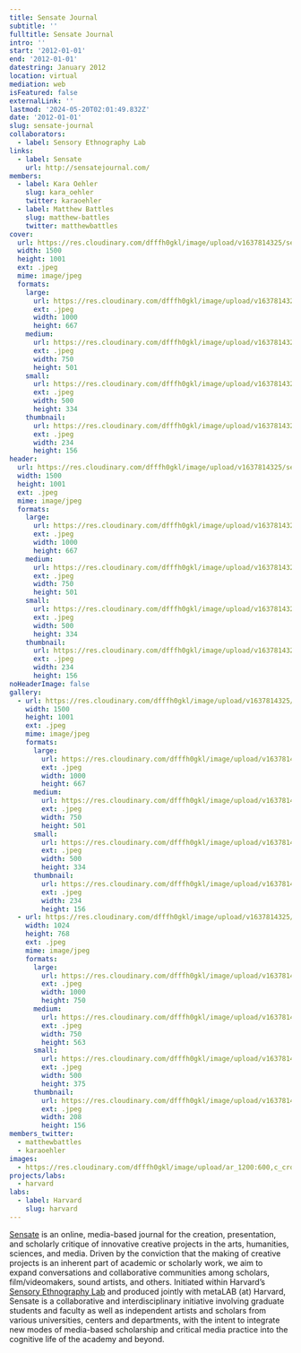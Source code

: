 ```yaml
---
title: Sensate Journal
subtitle: ''
fulltitle: Sensate Journal
intro: ''
start: '2012-01-01'
end: '2012-01-01'
datestring: January 2012
location: virtual
mediation: web
isFeatured: false
externalLink: ''
lastmod: '2024-05-20T02:01:49.832Z'
date: '2012-01-01'
slug: sensate-journal
collaborators:
  - label: Sensory Ethnography Lab
links:
  - label: Sensate
    url: http://sensatejournal.com/
members:
  - label: Kara Oehler
    slug: kara_oehler
    twitter: karaoehler
  - label: Matthew Battles
    slug: matthew-battles
    twitter: matthewbattles
cover:
  url: https://res.cloudinary.com/dfffh0gkl/image/upload/v1637814325/sensatejournal_751ecee256.jpg
  width: 1500
  height: 1001
  ext: .jpeg
  mime: image/jpeg
  formats:
    large:
      url: https://res.cloudinary.com/dfffh0gkl/image/upload/v1637814325/large_sensatejournal_751ecee256.jpg
      ext: .jpeg
      width: 1000
      height: 667
    medium:
      url: https://res.cloudinary.com/dfffh0gkl/image/upload/v1637814326/medium_sensatejournal_751ecee256.jpg
      ext: .jpeg
      width: 750
      height: 501
    small:
      url: https://res.cloudinary.com/dfffh0gkl/image/upload/v1637814326/small_sensatejournal_751ecee256.jpg
      ext: .jpeg
      width: 500
      height: 334
    thumbnail:
      url: https://res.cloudinary.com/dfffh0gkl/image/upload/v1637814325/thumbnail_sensatejournal_751ecee256.jpg
      ext: .jpeg
      width: 234
      height: 156
header:
  url: https://res.cloudinary.com/dfffh0gkl/image/upload/v1637814325/sensatejournal_751ecee256.jpg
  width: 1500
  height: 1001
  ext: .jpeg
  mime: image/jpeg
  formats:
    large:
      url: https://res.cloudinary.com/dfffh0gkl/image/upload/v1637814325/large_sensatejournal_751ecee256.jpg
      ext: .jpeg
      width: 1000
      height: 667
    medium:
      url: https://res.cloudinary.com/dfffh0gkl/image/upload/v1637814326/medium_sensatejournal_751ecee256.jpg
      ext: .jpeg
      width: 750
      height: 501
    small:
      url: https://res.cloudinary.com/dfffh0gkl/image/upload/v1637814326/small_sensatejournal_751ecee256.jpg
      ext: .jpeg
      width: 500
      height: 334
    thumbnail:
      url: https://res.cloudinary.com/dfffh0gkl/image/upload/v1637814325/thumbnail_sensatejournal_751ecee256.jpg
      ext: .jpeg
      width: 234
      height: 156
noHeaderImage: false
gallery:
  - url: https://res.cloudinary.com/dfffh0gkl/image/upload/v1637814325/sensatejournal_751ecee256.jpg
    width: 1500
    height: 1001
    ext: .jpeg
    mime: image/jpeg
    formats:
      large:
        url: https://res.cloudinary.com/dfffh0gkl/image/upload/v1637814325/large_sensatejournal_751ecee256.jpg
        ext: .jpeg
        width: 1000
        height: 667
      medium:
        url: https://res.cloudinary.com/dfffh0gkl/image/upload/v1637814326/medium_sensatejournal_751ecee256.jpg
        ext: .jpeg
        width: 750
        height: 501
      small:
        url: https://res.cloudinary.com/dfffh0gkl/image/upload/v1637814326/small_sensatejournal_751ecee256.jpg
        ext: .jpeg
        width: 500
        height: 334
      thumbnail:
        url: https://res.cloudinary.com/dfffh0gkl/image/upload/v1637814325/thumbnail_sensatejournal_751ecee256.jpg
        ext: .jpeg
        width: 234
        height: 156
  - url: https://res.cloudinary.com/dfffh0gkl/image/upload/v1637814325/sensatejournal2_bf3921a17e.jpg
    width: 1024
    height: 768
    ext: .jpeg
    mime: image/jpeg
    formats:
      large:
        url: https://res.cloudinary.com/dfffh0gkl/image/upload/v1637814326/large_sensatejournal2_bf3921a17e.jpg
        ext: .jpeg
        width: 1000
        height: 750
      medium:
        url: https://res.cloudinary.com/dfffh0gkl/image/upload/v1637814326/medium_sensatejournal2_bf3921a17e.jpg
        ext: .jpeg
        width: 750
        height: 563
      small:
        url: https://res.cloudinary.com/dfffh0gkl/image/upload/v1637814326/small_sensatejournal2_bf3921a17e.jpg
        ext: .jpeg
        width: 500
        height: 375
      thumbnail:
        url: https://res.cloudinary.com/dfffh0gkl/image/upload/v1637814325/thumbnail_sensatejournal2_bf3921a17e.jpg
        ext: .jpeg
        width: 208
        height: 156
members_twitter:
  - matthewbattles
  - karaoehler
images:
  - https://res.cloudinary.com/dfffh0gkl/image/upload/ar_1200:600,c_crop/c_limit,h_1200,w_600/v1637814325/sensatejournal_751ecee256.jpg
projects/labs:
  - harvard
labs:
  - label: Harvard
    slug: harvard
---
```

[Sensate](http://sensatejournal.com/) is an online, media-based journal for the creation, presentation, and scholarly critique of innovative creative projects in the arts, humanities, sciences, and media. Driven by the conviction that the making of creative projects is an inherent part of academic or scholarly work, we aim to expand conversations and collaborative communities among scholars, film/videomakers, sound artists, and others. Initiated within Harvard’s [Sensory Ethnography Lab](http://sel.fas.harvard.edu/) and produced jointly with metaLAB (at) Harvard, Sensate is a collaborative and interdisciplinary initiative involving graduate students and faculty as well as independent artists and scholars from various universities, centers and departments, with the intent to integrate new modes of media-based scholarship and critical media practice into the cognitive life of the academy and beyond.